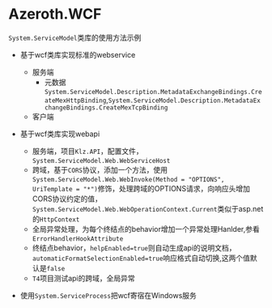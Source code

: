 # Azeroth.WCF
`System.ServiceModel`类库的使用方法示例

* 基于wcf类库实现标准的webservice
  * 服务端
    * 元数据 `System.ServiceModel.Description.MetadataExchangeBindings.CreateMexHttpBinding`,`System.ServiceModel.Description.MetadataExchangeBindings.CreateMexTcpBinding`
  * 客户端

* 基于wcf类库实现webapi
  * 服务端，项目`Klz.API`，配置文件，`System.ServiceModel.Web.WebServiceHost`
  * 跨域，基于`CORS`协议，添加一个方法，使用`System.ServiceModel.Web.WebInvoke(Method = "OPTIONS", UriTemplate = "*")`修饰，处理跨域的OPTIONS请求，向响应头增加CORS协议约定的值， `System.ServiceModel.Web.WebOperationContext.Current`类似于asp.net的`HttpContext`
  * 全局异常处理，为每个终结点的behavior增加一个异常处理Hanlder,参看`ErrorHandlerHookAttribute`
  * 终结点behavior，`helpEnabled=true`则自动生成api的说明文档，`automaticFormatSelectionEnabled=true`响应格式自动切换,这两个值默认是`false`
  * `T4`项目测试api的跨域，全局异常
* 使用`System.ServiceProcess`把wcf寄宿在Windows服务
